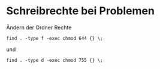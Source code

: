 # Schreibrechte bei Problemen

Ändern der Ordner Rechte

```
find . -type f -exec chmod 644 {} \;
```
und
```
find . -type d -exec chmod 755 {} \;
```

